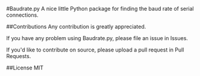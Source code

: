 #Baudrate.py
A nice little Python package for finding the baud rate of serial connections.

##Contributions
Any contribution is greatly appreciated.

If you have any problem using Baudrate.py, please file an issue in Issues.

If you'd like to contribute on source, please upload a pull request in Pull Requests.

##License
MIT
